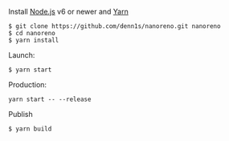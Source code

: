Install [Node.js](https://nodejs.org/) v6 or newer and
[Yarn](https://yarnpkg.com/)

```shell
$ git clone https://github.com/denn1s/nanoreno.git nanoreno
$ cd nanoreno
$ yarn install
```

Launch:

```shell
$ yarn start
```

Production:

`yarn start -- --release`

Publish

```shell
$ yarn build
```
